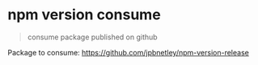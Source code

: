 # npm version consume
> consume package published on github

Package to consume: https://github.com/jpbnetley/npm-version-release

